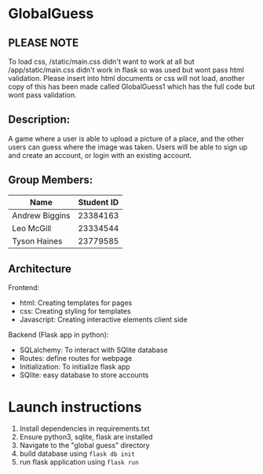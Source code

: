 # GlobalGuess

## PLEASE NOTE
To load css, /static/main.css didn't want to work at all but /app/static/main.css didn't work in flask
so  <link rel="stylesheet" href="{{ url_for('static', filename='main.css') }}"> was used but wont pass html validation. 
Please insert into html documents or css will not load, another copy of this has been made called GlobalGuess1 which has the full code but wont pass validation.


## Description:
A game where a user is able to upload a picture of a place, and the other users can guess where the image was taken. Users will be able to sign up and create an account, or login with an existing account.


## Group Members:
| Name           | Student ID |
|----------------|------------|
| Andrew Biggins | 23384163   |
| Leo McGill     | 23334544   |
| Tyson Haines   | 23779585   |

## Architecture
Frontend:
- html: Creating templates for pages
- css: Creating styling for templates
- Javascript: Creating interactive elements client side

Backend (Flask app in python):
- SQLalchemy: To interact with SQlite database
- Routes: define routes for webpage
- Initialization: To initialize flask app
- SQlite: easy database to store accounts


# Launch instructions
1. Install dependencies in requirements.txt
2. Ensure python3, sqlite, flask are installed
3. Navigate to the "global guess" directory
4. build database using ```flask db init```
5. run flask application using ```flask run```



